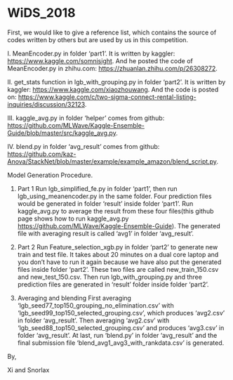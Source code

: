 # WiDS_2018
First, we would like to give a reference list, which contains the source of codes written by others but are used by us in this competition.

I. MeanEncoder.py in folder ‘part1’. It is written by kaggler: https://www.kaggle.com/somnisight. And he posted the code of MeanEncoder.py in zhihu.com: https://zhuanlan.zhihu.com/p/26308272.

II. get_stats function in lgb_with_grouping.py in folder ‘part2’. It is written by kaggler: https://www.kaggle.com/xiaozhouwang. And the code is posted on: https://www.kaggle.com/c/two-sigma-connect-rental-listing-inquiries/discussion/32123.

III. kaggle_avg.py in folder ‘helper’ comes from github: https://github.com/MLWave/Kaggle-Ensemble-Guide/blob/master/src/kaggle_avg.py.

IV. blend.py in folder ‘avg_result’ comes from github: https://github.com/kaz-Anova/StackNet/blob/master/example/example_amazon/blend_script.py.


Model Generation Procedure.
1. Part 1
Run lgb_simplified_fe.py in folder ‘part1’, then run lgb_using_meanencoder.py in the same folder. Four prediction files would be generated in folder ‘result’ inside folder ‘part1’. Run kaggle_avg.py to average the result from these four files(this github page shows how to run kaggle_avg.py https://github.com/MLWave/Kaggle-Ensemble-Guide). The generated file with averaging result is called ‘avg1’ in folder ‘avg_result’.

2. Part 2
Run Feature_selection_xgb.py in folder ‘part2’ to generate new train and test file. It takes about 20 minutes on a dual core laptop and you don’t have to run it again because we have also put the generated files inside folder ‘part2’. These two files are called new_train_150.csv and new_test_150.csv. Then run lgb_with_grouping.py and three prediction files are generated in ‘result’ folder inside folder ‘part2’.

3. Averaging and blending
First averaging ‘lgb_seed77_top150_grouping_no_elimination.csv’ with ‘lgb_seed99_top150_selected_grouping.csv’, which produces ‘avg2.csv’ in folder ‘avg_result’. Then averaging ‘avg2.csv’ with ‘lgb_seed88_top150_selected_grouping.csv’ and produces ‘avg3.csv’ in folder ‘avg_result’. At last, run ‘blend.py’ in folder ‘avg_result’ and the final submission file ‘blend_avg1_avg3_with_rankdata.csv’ is generated. 

By,

Xi and Snorlax
